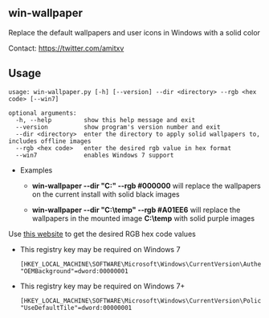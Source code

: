 ## win-wallpaper

Replace the default wallpapers and user icons in Windows with a solid color

Contact: https://twitter.com/amitxv

## Usage

```
usage: win-wallpaper.py [-h] [--version] --dir <directory> --rgb <hex code> [--win7]

optional arguments:
  -h, --help         show this help message and exit
  --version          show program's version number and exit
  --dir <directory>  enter the directory to apply solid wallpapers to, includes offline images
  --rgb <hex code>   enter the desired rgb value in hex format
  --win7             enables Windows 7 support
```

- Examples

    - **win-wallpaper --dir "C:" --rgb #000000** will replace the wallpapers on the current install with solid black images

    - **win-wallpaper --dir "C:\temp" --rgb #A01EE6** will replace the wallpapers in the mounted image **C:\temp** with solid purple images

Use [this website](https://www.rapidtables.com/convert/color/rgb-to-hex.html) to get the desired RGB hex code values

- This registry key may be required on Windows 7

    ```
    [HKEY_LOCAL_MACHINE\SOFTWARE\Microsoft\Windows\CurrentVersion\Authentication\LogonUI\Background]
    "OEMBackground"=dword:00000001
    ```

- This registry key may be required on Windows 7+

    ```
    [HKEY_LOCAL_MACHINE\SOFTWARE\Microsoft\Windows\CurrentVersion\Policies\Explorer]
    "UseDefaultTile"=dword:00000001
    ```
